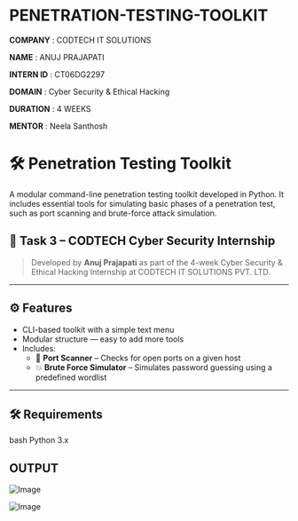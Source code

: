 # PENETRATION-TESTING-TOOLKIT

**COMPANY** : CODTECH IT SOLUTIONS

**NAME** : ANUJ PRAJAPATI

**INTERN ID** :  CT06DG2297

**DOMAIN** : Cyber Security & Ethical Hacking

**DURATION** : 4 WEEKS

**MENTOR** :  Neela Santhosh

# 

# 🛠️ Penetration Testing Toolkit

A modular command-line penetration testing toolkit developed in Python. It includes essential tools for simulating basic phases of a penetration test, such as port scanning and brute-force attack simulation.

## 📌 Task 3 – CODTECH Cyber Security Internship

> Developed by **Anuj Prajapati** as part of the 4-week Cyber Security & Ethical Hacking Internship at CODTECH IT SOLUTIONS PVT. LTD.

---

## ⚙️ Features

- CLI-based toolkit with a simple text menu
- Modular structure — easy to add more tools
- Includes:
  - 🔎 **Port Scanner** – Checks for open ports on a given host
  - 💥 **Brute Force Simulator** – Simulates password guessing using a predefined wordlist

---

## 🛠 Requirements

bash
Python 3.x

## OUTPUT 

![Image](https://github.com/user-attachments/assets/fc4efd3a-e486-4d44-a538-62965ef8ef00)

![Image](https://github.com/user-attachments/assets/6a064589-abad-45a8-9079-50ef6998cc51)

